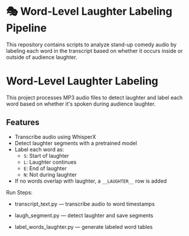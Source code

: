 # 🎭 Word-Level Laughter Labeling Pipeline

This repository contains scripts to analyze stand-up comedy audio by labeling each word in the transcript based on whether it occurs inside or outside of audience laughter.

# Word-Level Laughter Labeling

This project processes MP3 audio files to detect laughter and label each word based on whether it's spoken during audience laughter.

## Features

- Transcribe audio using WhisperX
- Detect laughter segments with a pretrained model
- Label each word as:
  - `S`: Start of laughter
  - `L`: Laughter continues
  - `E`: End of laughter
  - `N`: Not during laughter
- If no words overlap with laughter, a `__LAUGHTER__` row is added

Run Steps:

- transcript_text.py — transcribe audio to word timestamps

- laugh_segment.py — detect laughter and save segments

- label_words_laughter.py — generate labeled word tables








